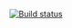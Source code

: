 [![Build status](https://ci.appveyor.com/api/projects/status/x98lawp3ueke1qnb?svg=true)](https://ci.appveyor.com/project/kmkiseleva/ajs-oop-2)
